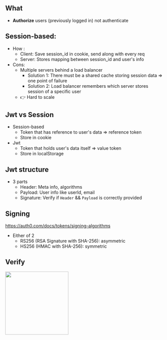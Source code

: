 ## What
* __Authorize__ users (previously logged in) not authenticate

## Session-based:
- How : 
  - Client: Save session_id in cookie, send along with every req
  - Server: Stores mapping between session_id and user's info
- Cons:
  - Multiple servers behind a load balancer
    - Solution 1: There must be a shared cache storing session data => one point of failure
    - Solution 2: Load balancer remembers which server stores session of a specific user
  - 👉 Hard to scale


## Jwt vs Session
- Session-based
  - Token that has reference to user's data => reference token
  - Store in cookie
- Jwt
  - Token that holds user's data itself => value token
  - Store in localStorage

## Jwt structure
- 3 parts
  - Header: Meta info, algorithms
  - Payload: User info like userId, email
  - Signature: Verify if `Header` && `Payload` is correctly provided

## Signing
https://auth0.com/docs/tokens/signing-algorithms
- Either of 2
  - RS256 (RSA Signature with SHA-256): asymmetric 
  - HS256 (HMAC with SHA-256): symmetric 

## Verify
<img height="200" src="https://user-images.githubusercontent.com/28957748/128695951-ff972282-3e37-4cf6-a594-42d755c2cf16.png" />
